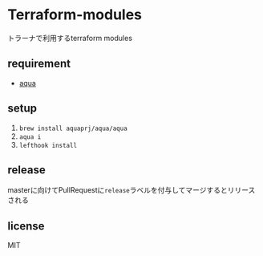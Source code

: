 # Terraform-modules

トラーナで利用するterraform modules

## requirement

- [aqua](https://aquaproj.github.io)

## setup

1. `brew install aquaprj/aqua/aqua`
2. `aqua i`
3. `lefthook install`

## release

masterに向けてPullRequestに`release`ラベルを付与してマージするとリリースされる

## license

MIT
